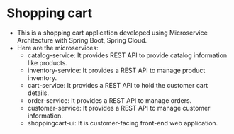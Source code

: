 # Shopping cart

* This is a shopping cart application developed using Microservice Architecture with Spring Boot, Spring Cloud.
* Here are the microservices:
    * catalog-service: It provides REST API to provide catalog information like products.
    * inventory-service: It provides a REST API to manage product inventory.
    * cart-service: It provides a REST API to hold the customer cart details.
    * order-service: It provides a REST API to manage orders.
    * customer-service: It provides a REST API to manage customer information.
    * shoppingcart-ui: It is customer-facing front-end web application.